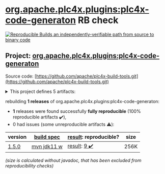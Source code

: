 [org.apache.plc4x.plugins:plc4x-code-generaton](https://search.maven.org/artifact/org.apache.plc4x.plugins/plc4x-code-generaton/) RB check
=======

[![Reproducible Builds](https://reproducible-builds.org/images/logos/rb.svg) an independently-verifiable path from source to binary code](https://reproducible-builds.org/)

## Project: [org.apache.plc4x.plugins:plc4x-code-generaton](https://search.maven.org/artifact/org.apache.plc4x.plugins/plc4x-code-generaton/)

Source code: [https://github.com/apache/plc4x-build-tools.git](https://github.com/apache/plc4x-build-tools.git)

<details><summary>This project defines 5 artifacts:</summary>

* [org.apache.plc4x.plugins:plc4x-code-generation-language-base](https://search.maven.org/artifact/org.apache.plc4x.plugins/plc4x-code-generation-language-base/)
* [org.apache.plc4x.plugins:plc4x-code-generation-protocol-base](https://search.maven.org/artifact/org.apache.plc4x.plugins/plc4x-code-generation-protocol-base/)
* [org.apache.plc4x.plugins:plc4x-code-generation-types-base](https://search.maven.org/artifact/org.apache.plc4x.plugins/plc4x-code-generation-types-base/)
* [org.apache.plc4x.plugins:plc4x-code-generaton](https://search.maven.org/artifact/org.apache.plc4x.plugins/plc4x-code-generaton/)
* [org.apache.plc4x.plugins:plc4x-maven-plugin](https://search.maven.org/artifact/org.apache.plc4x.plugins/plc4x-maven-plugin/)
</details>

rebuilding **1 releases** of org.apache.plc4x.plugins:plc4x-code-generaton:
- **1** releases were found successfully **fully reproducible** (100% reproducible artifacts :heavy_check_mark:),
- 0 had issues (some unreproducible artifacts :warning:):

| version | [build spec](/BUILDSPEC.md) | [result](https://reproducible-builds.org/docs/jvm/): reproducible? | size |
| -- | --------- | ------ | -- |
| [1.5.0](https://search.maven.org/artifact/org.apache.plc4x.plugins/plc4x-code-generaton/1.5.0/pom) | [mvn jdk11 w](plc4x-code-generaton-1.5.0.buildspec) | [result](plc4x-code-generaton-1.5.0.buildinfo): [9 :heavy_check_mark: ](plc4x-code-generaton-1.5.0.buildcompare) | 256K |

<i>(size is calculated without javadoc, that has been excluded from reproducibility checks)</i>
